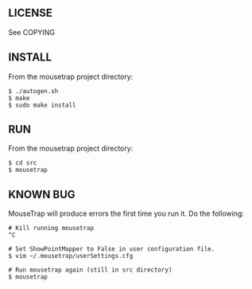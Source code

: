 ## LICENSE

See COPYING

## INSTALL

From the mousetrap project directory:

	$ ./autogen.sh
	$ make
	$ sudo make install

## RUN

From the mousetrap project directory:

	$ cd src
	$ mousetrap

## KNOWN BUG

MouseTrap will produce errors the first time you run it. Do the following:

	# Kill running mousetrap
	^C

	# Set ShowPointMapper to False in user configuration file.
	$ vim ~/.mousetrap/userSettings.cfg

	# Run mousetrap again (still in src directory)
	$ mousetrap
